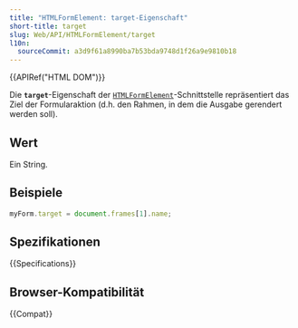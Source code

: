 ```yaml
---
title: "HTMLFormElement: target-Eigenschaft"
short-title: target
slug: Web/API/HTMLFormElement/target
l10n:
  sourceCommit: a3d9f61a8990ba7b53bda9748d1f26a9e9810b18
---
```


{{APIRef("HTML DOM")}}

Die **`target`**-Eigenschaft der [`HTMLFormElement`](/de/docs/Web/API/HTMLFormElement)-Schnittstelle repräsentiert das Ziel der Formularaktion (d.h. den Rahmen, in dem die Ausgabe gerendert werden soll).

## Wert

Ein String.

## Beispiele

```js
myForm.target = document.frames[1].name;
```

## Spezifikationen

{{Specifications}}

## Browser-Kompatibilität

{{Compat}}
